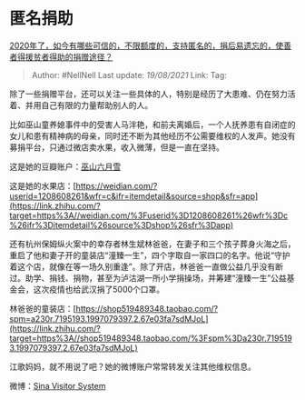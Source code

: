 # 匿名捐助
[2020年了，如今有哪些可信的，不限额度的，支持匿名的，捐后易遗忘的，使善者得援贫者得助的捐赠途径？](https://www.zhihu.com/question/415447160/answer/1420734639)

> Author: #NellNell
> Last update: *19/08/2021*
> Link:
> Tag:

除了一些捐赠平台，还可以关注一些具体的人，特别是经历了大患难、仍在努力活着、并用自己有限的力量帮助别人的人。

比如巫山童养媳事件中的受害人马泮艳，和前夫离婚后，一个人抚养患有自闭症的女儿和患有精神病的母亲，同时还不断为其他经历不公需要维权的人发声。她没有募捐平台，只通过微店卖水果，收入微薄，但是一直在坚持。

这是她的豆瓣账户：[巫山六月雪](https://link.zhihu.com/?target=https%3A//www.douban.com/people/160537893/)

这是她的水果店：[https://weidian.com/?userid=1208608261&wfr=c&ifr=itemdetail&source=shop&sfr=app](https://link.zhihu.com/?target=https%3A//weidian.com/%3Fuserid%3D1208608261%26wfr%3Dc%26ifr%3Ditemdetail%26source%3Dshop%26sfr%3Dapp)

还有杭州保姆纵火案中的幸存者林生斌林爸爸，在妻子和三个孩子葬身火海之后，重启了他和妻子开的童装店“潼臻一生”，四个字取自一家四口的名字。他说“守护着这个店，就像在等一场久别重逢”。除了开店，林爸爸一直做公益几乎没有断过。助学、捐钱、捐物，甚至为泸沽湖一所小学捐操场，并筹建“潼臻一生”公益基金会，这次疫情也给武汉捐了5000个口罩。

林爸爸的童装店：[https://shop519489348.taobao.com/?spm=a230r.7195193.1997079397.2.67e03fa7sdMJoL](https://link.zhihu.com/?target=https%3A//shop519489348.taobao.com/%3Fspm%3Da230r.7195193.1997079397.2.67e03fa7sdMJoL)

江歌妈妈，就不用说了吧？她的微博账户常常转发关注其他维权信息。

微博：[Sina Visitor System](https://link.zhihu.com/?target=https%3A//weibo.com/u/2143324323%3Fis_all%3D1)
